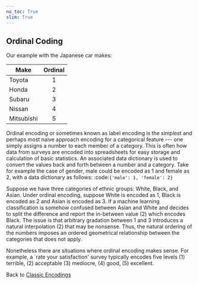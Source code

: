 ```yaml
---
no_toc: True
slim: True
---
```


## Ordinal Coding

Our example with the Japanese car makes:

|Make       |Ordinal|
|-----------|:-----:|
|Toyota     | 1     | 
|Honda      | 2     | 
|Subaru     | 3     | 
|Nissan     | 4     | 
|Mitsubishi | 5     | 

Ordinal encoding or sometimes known as label encoding is the simplest
and perhaps most naive approach encoding for a categorical feature ---
one simply assigns a number to each member of a category. This is
often how data from surveys are encoded into spreadsheets for easy storage and
calculation of basic statistics. An associated data dictionary is used
to convert the values back and forth between a number and a category.
Take for example the case of gender, male could be encoded as 1 and
female as 2, with a data dictionary as follows:
:code:`{'male': 1, 'female': 2}`

Suppose we have three categories of ethnic groups: White, Black, and
Asian. Under ordinal encoding, suppose White is encoded as 1, Black is
encoded as 2 and Asian is encoded as 3. If a machine learning
classification is somehow confused between Asian and White and decides
to split the difference and report the in-between value (2) which
encodes Black. The issue is that arbitrary gradation between 1 and 3
introduces a natural interpolation (2) that may be nonsense. Thus, the
natural ordering of the numbers imposes an ordered geometrical
relationship between the categories that does not apply.

Nonetheless there are situations where ordinal encoding makes sense. For
example, a \`rate your satisfaction' survey typically encodes five levels
(1) terrible, (2) acceptable (3) mediocre, (4) good, (5) excellent.

Back to [Classic Encodings](encodings.md)